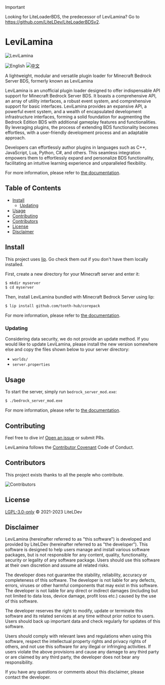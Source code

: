 > [!IMPORTANT]
> Looking for LiteLoaderBDS, the predecessor of LeviLamina? Go to <https://github.com/LiteLDev/LiteLoaderBDSv2>.

# LeviLamina

![LeviLamina](https://socialify.git.ci/LiteLDev/LeviLamina/image?description=1&font=Raleway&forks=1&issues=1&language=1&logo=https%3A%2F%2Fraw.githubusercontent.com%2FLiteLDev%2FLeviLamina%2FHEAD%2Fdocs%2Fimg%2Flogo.svg&name=1&owner=1&pattern=Circuit%20Board&pulls=1&stargazers=1&theme=Auto)

![English](https://img.shields.io/badge/English-inactive?style=for-the-badge)&nbsp;[![中文](https://img.shields.io/badge/简体中文-informational?style=for-the-badge)](README.zh.md)

A lightweight, modular and versatile plugin loader for Minecraft Bedrock Server BDS, formerly known as LeviLamina

LeviLamina is an unofficial plugin loader designed to offer indispensable API support for Minecraft Bedrock Server BDS. It boasts a comprehensive API, an array of utility interfaces, a robust event system, and comprehensive support for basic interfaces. LeviLamina provides an expansive API, a powerful event system, and a wealth of encapsulated development infrastructure interfaces, forming a solid foundation for augmenting the Bedrock Edition BDS with additional gameplay features and functionalities. By leveraging plugins, the process of extending BDS functionality becomes effortless, with a user-friendly development process and an adaptable approach.

Developers can effortlessly author plugins in languages such as C++, JavaScript, Lua, Python, C#, and others. This seamless integration empowers them to effortlessly expand and personalize BDS functionality, facilitating an intuitive learning experience and unparalleled flexibility.

For more information, please refer to [the documentation](https://docs.levilamina.liteldev.com).

## Table of Contents

- [Install](#install)
  - [Updating](#updating)
- [Usage](#usage)
- [Contributing](#contributing)
- [Contributors](#contributors)
- [License](#license)
- [Disclaimer](#disclaimer)

## Install

This project uses [lip](https://github.com/lippkg/lip). Go check them out if you don't have them locally installed.

First, create a new directory for your Minecraft server and enter it:

```sh
$ mkdir myserver
$ cd myserver
```

Then, install LeviLamina bundled with Minecraft Bedrock Server using lip:

```sh
$ lip install github.com/tooth-hub/corepack
```

For more information, please refer to [the documentation](https://docs.levilamina.liteldev.com).

### Updating

Considering data security, we do not provide an update method. If you would like to update LeviLamina, please install the new version somewhere else and copy the files shown below to your server directory:

- `worlds/`
- `server.properties`

## Usage

To start the server, simply run `bedrock_server_mod.exe`: 

```sh
$ ./bedrock_server_mod.exe
```

For more information, please refer to [the documentation](https://docs.levilamina.liteldev.com).

## Contributing

Feel free to dive in! [Open an issue](https://github.com/LiteLDev/LeviLamina/issues/new/choose) or submit PRs.

LeviLamina follows the [Contributor Covenant](https://www.contributor-covenant.org/version/2/1/code_of_conduct/) Code of Conduct.

## Contributors

This project exists thanks to all the people who contribute.

![Contributors](https://contrib.rocks/image?repo=LiteLDev/LeviLamina)

## License

[LGPL-3.0-only](LICENSE) © 2021-2023 LiteLDev

## Disclaimer

LeviLamina (hereinafter referred to as "this software") is developed and 
provided by LiteLDev (hereinafter referred to as "the developer"). This software is designed 
to help users manage and install various software packages, but is not responsible for any 
content, quality, functionality, security or legality of any software package. Users should 
use this software at their own discretion and assume all related risks.

The developer does not guarantee the stability, reliability, accuracy or completeness of this 
software. The developer is not liable for any defects, errors, viruses or other harmful components 
that may exist in this software. The developer is not liable for any direct or indirect damages 
(including but not limited to data loss, device damage, profit loss etc.) caused by the use of 
this software.

The developer reserves the right to modify, update or terminate this software and its related 
services at any time without prior notice to users. Users should back up important data and check 
regularly for updates of this software.

Users should comply with relevant laws and regulations when using this software, respect the 
intellectual property rights and privacy rights of others, and not use this software for any 
illegal or infringing activities. If users violate the above provisions and cause any damage 
to any third party or are claimed by any third party, the developer does not bear any 
responsibility.

If you have any questions or comments about this disclaimer, please contact the developer.
